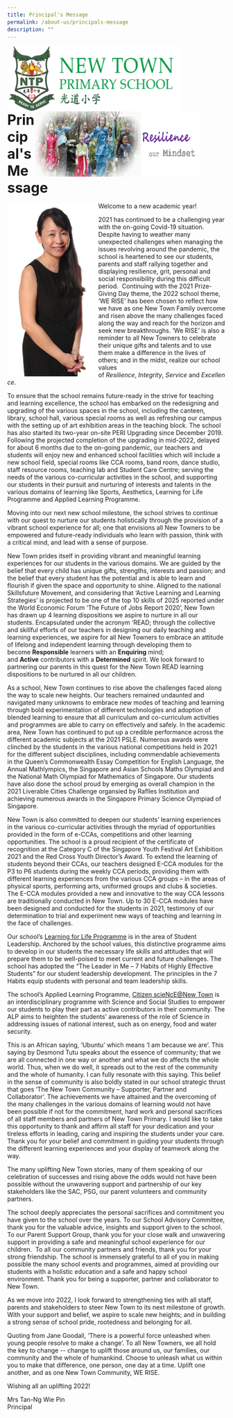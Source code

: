 ```yaml
---
title: Principal's Message
permalink: /about-us/principals-message
description: ""
---
```

<img src="/images/logosub.png" style="width:400px;height:150px;margin-left:0px;" align = "left">

<img src="/images/Header%20GIF.gif" style="width:380px;height:150px;margin-right:60px;" align = "right">
<br><br><br><br><br><br>

**<font size=6>Principal's Message</font>**


<img src="/images/About%20Us/Principal.png" style="width:210px;height:400px;margin-left:0px;" align = "left">

Welcome to a new academic year!

  

2021 has continued to be a challenging year with the on-going Covid-19 situation. Despite having to weather many unexpected challenges when managing the issues revolving around the pandemic, the school is heartened to see our students, parents and staff rallying together and displaying resilience, grit, personal and social responsibility during this difficult period.  Continuing with the 2021 Prize-Giving Day theme, the 2022 school theme, ‘WE RISE’ has been chosen to reflect how we have as one New Town Family overcome and risen above the many challenges faced along the way and reach for the horizon and seek new breakthroughs. ‘We RISE’ is also a reminder to all New Towners to celebrate their unique gifts and talents and to use them make a difference in the lives of others; and in the midst, realize our school values of _Resilience_, _Integrity_, _Service_ and _Excellence_.

  

To ensure that the school remains future-ready in the strive for teaching and learning excellence, the school has embarked on the redesigning and upgrading of the various spaces in the school, including the canteen, library, school hall, various special rooms as well as refreshing our campus with the setting up of art exhibition areas in the teaching block. The school has also started its two-year on-site PERI Upgrading since December 2019. Following the projected completion of the upgrading in mid-2022, delayed for about 6 months due to the on-going pandemic, our teachers and students will enjoy new and enhanced school facilities which will include a new school field, special rooms like CCA rooms, band room, dance studio, staff resource rooms, teaching lab and Student Care Centre; serving the needs of the various co-curricular activities in the school, and supporting our students in their pursuit and nurturing of interests and talents in the various domains of learning like Sports, Aesthetics, Learning for Life Programme and Applied Learning Programme.

  

Moving into our next new school milestone, the school strives to continue with our quest to nurture our students holistically through the provision of a vibrant school experience for all; one that envisions all New Towners to be empowered and future-ready individuals who learn with passion, think with a critical mind, and lead with a sense of purpose.

  

New Town prides itself in providing vibrant and meaningful learning experiences for our students in the various domains. We are guided by the belief that every child has unique gifts, strengths, interests and passion; and the belief that every student has the potential and is able to learn and flourish if given the space and opportunity to shine. Aligned to the national Skillsfuture Movement, and considering that ‘Active Learning and Learning Strategies’ is projected to be one of the top 10 skills of 2025 reported under the World Economic Forum ‘The Future of Jobs Report 2020’, New Town has drawn up 4 learning dispositions we aspire to nurture in all our students. Encapsulated under the acronym ‘READ; through the collective and skillful efforts of our teachers in designing our daily teaching and learning experiences, we aspire for all New Towners to embrace an attitude of lifelong and independent learning through developing them to become **Responsible** learners with an **Enquiring** mind; and **Active** contributors with a **Determined** spirit. We look forward to partnering our parents in this quest for the New Town READ learning dispositions to be nurtured in all our children. 

  

As a school, New Town continues to rise above the challenges faced along the way to scale new heights. Our teachers remained undaunted and navigated many unknowns to embrace new modes of teaching and learning through bold experimentation of different technologies and adoption of blended learning to ensure that all curriculum and co-curriculum activities and programmes are able to carry on effectively and safely. In the academic area, New Town has continued to put up a credible performance across the different academic subjects at the 2021 PSLE. Numerous awards were clinched by the students in the various national competitions held in 2021 for the different subject disciplines, including commendable achievements in the Queen’s Commonwealth Essay Competition for English Language, the Annual Mathlympics, the Singapore and Asian Schools Maths Olympiad and the National Math Olympiad for Mathematics of Singapore. Our students have also done the school proud by emerging as overall champion in the 2021 Liverable Cities Challenge organsied by Raflles Institution and achieving numerous awards in the Singapore Primary Science Olympiad of Singapore.

New Town is also committed to deepen our students’ learning experiences in the various co-curricular activities through the myriad of opportunities provided in the form of e-CCAs, competitions and other learning opportunities. The school is a proud recipient of the certificate of recognition at the Category C of the Singapore Youth Festival Art Exhibition 2021 and the Red Cross Youth Director’s Award. To extend the learning of students beyond their CCAs, our teachers designed E-CCA modules for the P3 to P6 students during the weekly CCA periods, providing them with different learning experiences from the various CCA groups – in the areas of physical sports, performing arts, uniformed groups and clubs & societies. The E-CCA modules provided a new and innovative to the way CCA lessons are traditionally conducted in New Town. Up to 30 E-CCA modules have been designed and conducted for the students in 2021, testimony of our determination to trial and experiment new ways of teaching and learning in the face of challenges. 

  

Our school’s [Learning for Life Programme](https://newtownpri.moe.edu.sg/school-programmes/learning-for-life-programme-llp) is in the area of Student Leadership. Anchored by the school values, this distinctive programme aims to develop in our students the necessary life skills and attitudes that will prepare them to be well-poised to meet current and future challenges. The school has adopted the “The Leader in Me – 7 Habits of Highly Effective Students” for our student leadership development. The principles in the 7 Habits equip students with personal and team leadership skills. 

  

The school’s Applied Learning Programme, [Citizen scieNcE@New Town](https://newtownpri.moe.edu.sg/school-programmes/applied-learning-programme-alp) is an interdisciplinary programme with Science and Social Studies to empower our students to play their part as active contributors in their community. The ALP aims to heighten the students’ awareness of the role of Science in addressing issues of national interest, such as on energy, food and water security. 

  

This is an African saying, ‘Ubuntu’ which means ‘I am because we are’. This saying by Desmond Tutu speaks about the essence of community; that we are all connected in one way or another and what we do affects the whole world. Thus, when we do well, it spreads out to the rest of the community and the whole of humanity. I can fully resonate with this saying. This belief in the sense of community is also boldly stated in our school strategic thrust that goes ‘The New Town Community – Supporter, Partner and Collaborator’. The achievements we have attained and the overcoming of the many challenges in the various domains of learning would not have been possible if not for the commitment, hard work and personal sacrifices of all staff members and partners of New Town Primary. I would like to take this opportunity to thank and affirm all staff for your dedication and your tireless efforts in leading, caring and inspiring the students under your care. Thank you for your belief and commitment in guiding your students through the different learning experiences and your display of teamwork along the way. 

  

The many uplifting New Town stories, many of them speaking of our celebration of successes and rising above the odds would not have been possible without the unwavering support and partnership of our key stakeholders like the SAC, PSG, our parent volunteers and community partners. 

  

The school deeply appreciates the personal sacrifices and commitment you have given to the school over the years. To our School Advisory Committee, thank you for the valuable advice, insights and support given to the school. To our Parent Support Group, thank you for your close walk and unwavering support in providing a safe and meaningful school experience for our children.  To all our community partners and friends, thank you for your strong friendship. The school is immensely grateful to all of you in making possible the many school events and programmes, aimed at providing our students with a holistic education and a safe and happy school environment. Thank you for being a supporter, partner and collaborator to New Town.

  

As we move into 2022, I look forward to strengthening ties with all staff, parents and stakeholders to steer New Town to its next milestone of growth. With your support and belief, we aspire to scale new heights; and in building a strong sense of school pride, rootedness and belonging for all. 

  

Quoting from Jane Goodall, ‘There is a powerful force unleashed when young people resolve to make a change’. To all New Towners, we all hold the key to change -- change to uplift those around us, our families, our community and the whole of humankind. Choose to unleash what us within you to make that difference, one person, one day at a time. Uplift one another, and as one New Town Community, WE RISE.

  

Wishing all an uplifting 2022!

  

Mrs Tan-Ng Wie Pin  
Principal
